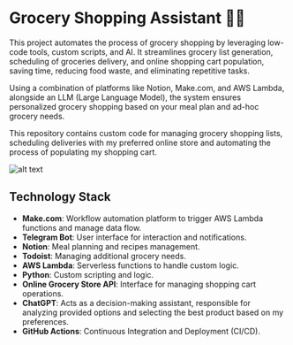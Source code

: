 # Grocery Shopping Assistant 🤖🛒

This project automates the process of grocery shopping by leveraging low-code tools, custom scripts, and AI. It streamlines grocery list generation, scheduling of groceries delivery, and online shopping cart population, saving time, reducing food waste, and eliminating repetitive tasks.

Using a combination of platforms like Notion, Make.com, and AWS Lambda, alongside an LLM (Large Language Model), the system ensures personalized grocery shopping based on your meal plan and ad-hoc grocery needs.

This repository contains custom code for managing grocery shopping lists, scheduling deliveries with my preferred online store and automating the process of populating my shopping cart.

![alt text](assistant-animation.gif)

## Technology Stack
- **Make.com**: Workflow automation platform to trigger AWS Lambda functions and manage data flow.
- **Telegram Bot**: User interface for interaction and notifications.
- **Notion**: Meal planning and recipes management.
- **Todoist**: Managing additional grocery needs.
- **AWS Lambda**: Serverless functions to handle custom logic.
- **Python**: Custom scripting and logic.
- **Online Grocery Store API**: Interface for managing shopping cart operations.
- **ChatGPT**: Acts as a decision-making assistant, responsible for analyzing provided options and selecting the best product based on my preferences. 
- **GitHub Actions**: Continuous Integration and Deployment (CI/CD).
